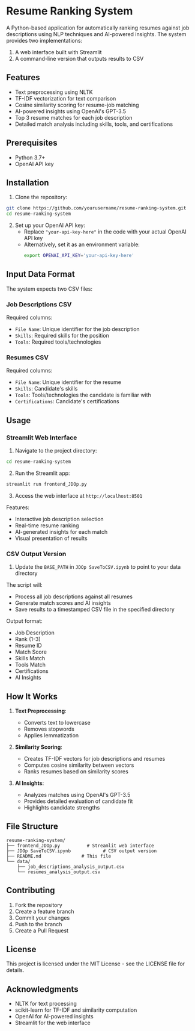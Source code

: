 # Resume Ranking System

A Python-based application for automatically ranking resumes against job descriptions using NLP techniques and AI-powered insights. The system provides two implementations:
1. A web interface built with Streamlit
2. A command-line version that outputs results to CSV

## Features

- Text preprocessing using NLTK
- TF-IDF vectorization for text comparison
- Cosine similarity scoring for resume-job matching
- AI-powered insights using OpenAI's GPT-3.5
- Top 3 resume matches for each job description
- Detailed match analysis including skills, tools, and certifications

## Prerequisites

- Python 3.7+
- OpenAI API key

## Installation

1. Clone the repository:
```bash
git clone https://github.com/yourusername/resume-ranking-system.git
cd resume-ranking-system
```

2. Set up your OpenAI API key:
   - Replace `"your-api-key-here"` in the code with your actual OpenAI API key
   - Alternatively, set it as an environment variable:
     ```bash
     export OPENAI_API_KEY='your-api-key-here'
     ```

## Input Data Format

The system expects two CSV files:

### Job Descriptions CSV
Required columns:
- `File Name`: Unique identifier for the job description
- `Skills`: Required skills for the position
- `Tools`: Required tools/technologies

### Resumes CSV
Required columns:
- `File Name`: Unique identifier for the resume
- `Skills`: Candidate's skills
- `Tools`: Tools/technologies the candidate is familiar with
- `Certifications`: Candidate's certifications

## Usage

### Streamlit Web Interface

1. Navigate to the project directory:
```bash
cd resume-ranking-system
```

2. Run the Streamlit app:
```bash
streamlit run frontend_JDOp.py
```

3. Access the web interface at `http://localhost:8501`

Features:
- Interactive job description selection
- Real-time resume ranking
- AI-generated insights for each match
- Visual presentation of results

### CSV Output Version

1. Update the `BASE_PATH` in `JDOp SaveToCSV.ipynb` to point to your data directory

The script will:
- Process all job descriptions against all resumes
- Generate match scores and AI insights
- Save results to a timestamped CSV file in the specified directory

Output format:
- Job Description
- Rank (1-3)
- Resume ID
- Match Score
- Skills Match
- Tools Match
- Certifications
- AI Insights

## How It Works

1. **Text Preprocessing**:
   - Converts text to lowercase
   - Removes stopwords
   - Applies lemmatization

2. **Similarity Scoring**:
   - Creates TF-IDF vectors for job descriptions and resumes
   - Computes cosine similarity between vectors
   - Ranks resumes based on similarity scores

3. **AI Insights**:
   - Analyzes matches using OpenAI's GPT-3.5
   - Provides detailed evaluation of candidate fit
   - Highlights candidate strengths

## File Structure

```
resume-ranking-system/
├── frontend_JDOp.py          # Streamlit web interface
├── JDOp SaveToCSV.ipynb            # CSV output version
├── README.md               # This file
└── data/
    ├── job_descriptions_analysis_output.csv
    └── resumes_analysis_output.csv
```

## Contributing

1. Fork the repository
2. Create a feature branch
3. Commit your changes
4. Push to the branch
5. Create a Pull Request

## License

This project is licensed under the MIT License - see the LICENSE file for details.

## Acknowledgments

- NLTK for text processing
- scikit-learn for TF-IDF and similarity computation
- OpenAI for AI-powered insights
- Streamlit for the web interface
